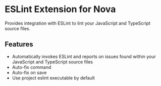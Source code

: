 # ESLint Extension for Nova

Provides integration with ESLint to lint your JavaScript and TypeScript source
files.

## Features

-   Automatically invokes ESLint and reports on issues found within your
    JavaScript and TypeScript source files
-   Auto-fix command
-   Auto-fix on save
-   Use project eslint executable by default
